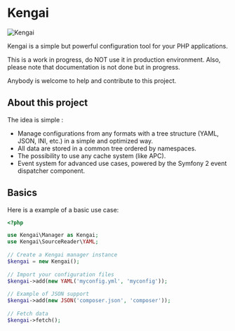 # Kengai

![Kengai](https://raw.github.com/jcambien/kengai/master/kengai.png)

Kengai is a simple but powerful configuration tool for your PHP applications.

This is a work in progress, do NOT use it in production environment.
Also, please note that documentation is not done but in progress.

Anybody is welcome to help and contribute to this project.


## About this project

The idea is simple :
- Manage configurations from any formats with a tree structure (YAML, JSON, INI, etc.) in a simple and optimized way.
- All data are stored in a common tree ordered by namespaces.
- The possibility to use any cache system (like APC).
- Event system for advanced use cases, powered by the Symfony 2 event dispatcher component. 


## Basics

Here is a example of a basic use case:

```php
<?php

use Kengai\Manager as Kengai;
use Kengai\SourceReader\YAML;
 
// Create a Kengai manager instance
$kengai = new Kengai();
 
// Import your configuration files
$kengai->add(new YAML('myconfig.yml', 'myconfig'));
 
// Example of JSON support
$kengai->add(new JSON('composer.json', 'composer'));
 
// Fetch data
$kengai->fetch();
